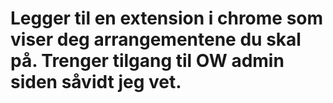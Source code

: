 # Legger til en extension i chrome som viser deg arrangementene du skal på. Trenger tilgang til OW admin siden såvidt jeg vet.
